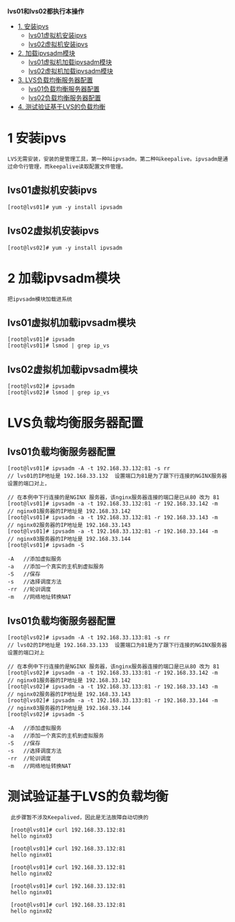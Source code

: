 **lvs01和lvs02都执行本操作**

* [1. 安装ipvs](#1-安装ipvs)
  * [lvs01虚拟机安装ipvs](#lvs01虚拟机安装ipvs)
  * [lvs02虚拟机安装ipvs](#lvs01虚拟机安装ipvs)
* [2. 加载ipvsadm模块](#2-加载ipvsadm模块)
  * [lvs01虚拟机加载ipvsadm模块](#lvs01虚拟机加载ipvsadm模块) 
  * [lvs02虚拟机加载ipvsadm模块](#lvs02虚拟机加载ipvsadm模块) 
* [3. LVS负载均衡服务器配置](#LVS负载均衡服务器配置)
  * [lvs01负载均衡服务器配置](#lvs01负载均衡服务器配置)
  * [lvs02负载均衡服务器配置](#lvs02负载均衡服务器配置)  
* [4. 测试验证基于LVS的负载均衡](#测试验证基于LVS的负载均衡)
# 1 安装ipvs

    LVS无需安装，安装的是管理工具，第一种叫ipvsadm，第二种叫keepalive。ipvsadm是通过命令行管理，而keepalive读取配置文件管理。
  
## lvs01虚拟机安装ipvs

    [root@lvs01]# yum -y install ipvsadm
   
## lvs02虚拟机安装ipvs

    [root@lvs02]# yum -y install ipvsadm

# 2 加载ipvsadm模块

    把ipvsadm模块加载进系统

## lvs01虚拟机加载ipvsadm模块

    [root@lvs01]# ipvsadm
    [root@lvs01]# lsmod | grep ip_vs
    
## lvs02虚拟机加载ipvsadm模块
    
    [root@lvs02]# ipvsadm
    [root@lvs02]# lsmod | grep ip_vs

# LVS负载均衡服务器配置

## lvs01负载均衡服务器配置

    [root@lvs01]# ipvsadm -A -t 192.168.33.132:81 -s rr                    // lvs01的IP地址是 192.168.33.132  设置端口为81是为了跟下行连接的NGINX服务器设置的端口对上，
                                                                           // 在本例中下行连接的是NGINX 服务器，该nginx服务器连接的端口是已从80 改为 81
    [root@lvs01]# ipvsadm -a -t 192.168.33.132:81 -r 192.168.33.142 -m     // nginx01服务器的IP地址是 192.168.33.142
    [root@lvs01]# ipvsadm -a -t 192.168.33.132:81 -r 192.168.33.143 -m     // nginx02服务器的IP地址是 192.168.33.143
    [root@lvs01]# ipvsadm -a -t 192.168.33.132:81 -r 192.168.33.144 -m     // nginx03服务器的IP地址是 192.168.33.144
    [root@lvs01]# ipvsadm -S

    -A   //添加虚拟服务
    -a   //添加一个真实的主机到虚拟服务
    -S   //保存
    -s   //选择调度方法
    -rr  //轮训调度
    -m   //网络地址转换NAT

## lvs01负载均衡服务器配置
    
    [root@lvs02]# ipvsadm -A -t 192.168.33.133:81 -s rr                    // lvs02的IP地址是 192.168.33.133  设置端口为81是为了跟下行连接的NGINX服务器设置的端口对上
                                                                           // 在本例中下行连接的是NGINX 服务器，该nginx服务器连接的端口是已从80 改为 81
    [root@lvs02]# ipvsadm -a -t 192.168.33.133:81 -r 192.168.33.142 -m     // nginx01服务器的IP地址是 192.168.33.142
    [root@lvs02]# ipvsadm -a -t 192.168.33.133:81 -r 192.168.33.143 -m     // nginx02服务器的IP地址是 192.168.33.143
    [root@lvs02]# ipvsadm -a -t 192.168.33.133:81 -r 192.168.33.144 -m     // nginx03服务器的IP地址是 192.168.33.144
    [root@lvs02]# ipvsadm -S

    -A   //添加虚拟服务
    -a   //添加一个真实的主机到虚拟服务
    -S   //保存
    -s   //选择调度方法
    -rr  //轮训调度
    -m   //网络地址转换NAT

# 测试验证基于LVS的负载均衡

     此步骤暂不涉及Keepalived，因此是无法故障自动切换的
     
     [root@lvs01]# curl 192.168.33.132:81
     hello nginx03
     
     [root@lvs01]# curl 192.168.33.132:81
     hello nginx01
     
     [root@lvs01]# curl 192.168.33.132:81
     hello nginx02
     
     [root@lvs01]# curl 192.168.33.132:81
     hello nginx01
     
     [root@lvs01]# curl 192.168.33.132:81
     hello nginx02




     
  
